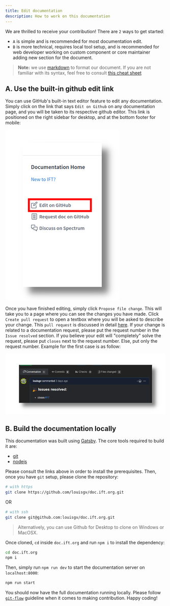 ```yaml
---
title: Edit documentation
description: How to work on this documentation
---
```


We are thrilled to receive your contribution! There are `2` ways to get started: 

+ `A` is simple and is recommended for most documentation edit. 
+ `B` is more technical, requires local tool setup, and is recommended for web developer working on custom component or core maintainer adding new section for the document.

> **Note:** we use [markdown](https://www.markdownguide.org/basic-syntax/) to format our document. If you are not familiar with its syntax, feel free to consult [this cheat sheet](https://www.markdownguide.org/cheat-sheet/)

## A. Use the built-in github edit link

You can use GitHub's built-in text editor feature to edit any documentation. Simply click on the link that says `Edit on Github` on any documentation page, and you will be taken to its respective github editor. This link is positioned on the right sidebar for desktop, and at the bottom footer for mobile:

![Built-in request link](./built-in-edit-doc.png)

Once you have finished editing, simply click `Propose file change`. This will take you to a page where you can see the changes you have made. Click `Create pull request` to open a textbox where you will be asked to describe your change. This `pull request` is discussed in detail [here](/contributions/how-to-submit-work-for-review/). If your change is related to a documentation request, please put the request number in the `Issue resolved` section. If you believe your edit will "completely" solve the request, please put `closes` next to the request number. Else, put only the request number. Example for the first case is as follow:

![Close PR](./pr-closes-sample.png)

## B. Build the documentation locally

This documentation was built using [Gatsby](https://www.gatsbyjs.org/). The core tools required to build it are:
+ [git](https://git-scm.com/)
+ [nodejs](http://nodejs.org/) 

Please consult the links above in order to install the prerequisites. Then, once you have `git` setup, please clone the repository:

```bash
# with https
git clone https://github.com/louisgv/doc.ift.org.git
```
OR

```bash
# with ssh
git clone git@github.com:louisgv/doc.ift.org.git
```

> Alternatively, you can use Github for Desktop to clone on Windows or MacOSX.

Once cloned, `cd` inside `doc.ift.org` and run `npm i` to install the dependency:

```bash
cd doc.ift.org
npm i
```

Then, simply run `npm run dev` to start the documentation server on `localhost:8000`:

```bash
npm run start
```

You should now have the full documentation running locally. Please follow [`git-flow`](https://www.atlassian.com/git/tutorials/comparing-workflows/gitflow-workflow) guideline when it comes to making contribution. Happy coding!